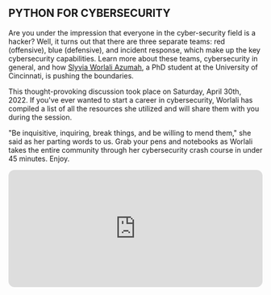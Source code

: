 ## PYTHON FOR CYBERSECURITY

Are you under the impression that everyone in the cyber-security field is a hacker? Well, it turns out that there are three separate teams: red (offensive), blue (defensive), and incident response, which make up the key cybersecurity capabilities. Learn more about these teams, cybersecurity in general, and how [Slyvia Worlali Azumah](https://www.linkedin.com/in/sylvia-worlali-azumah-81a246158/), a PhD student at the University of Cincinnati, is pushing the boundaries.

This thought-provoking discussion took place on Saturday, April 30th, 2022. If you've ever wanted to start a career in cybersecurity, Worlali has compiled a list of all the resources she utilized and will share them with you during the session.

"Be inquisitive, inquiring, break things, and be willing to mend them," she said as her parting words to us. Grab your pens and notebooks as Worlali takes the entire community through her cybersecurity crash course in under 45 minutes. Enjoy.




<iframe style="border-radius:12px" src="https://open.spotify.com/embed/episode/0qDiNqhZKDU0JZjPU6JoV1?utm_source=generator" width="100%" height="232" frameBorder="0" allowfullscreen="" allow="autoplay; clipboard-write; encrypted-media; fullscreen; picture-in-picture"></iframe>